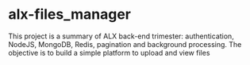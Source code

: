 # alx-files_manager
This project is a summary of ALX back-end trimester: authentication, NodeJS, MongoDB, Redis, pagination and background processing. The objective is to build a simple platform to upload and view files
